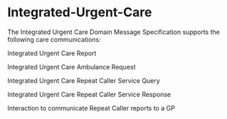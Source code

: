 # Integrated-Urgent-Care

The Integrated Urgent Care Domain Message Specification supports the following care communications:

Integrated Urgent Care Report

Integrated Urgent Care Ambulance Request

Integrated Urgent Care Repeat Caller Service Query

Integrated Urgent Care Repeat Caller Service Response

Interaction to communicate Repeat Caller reports to a GP
